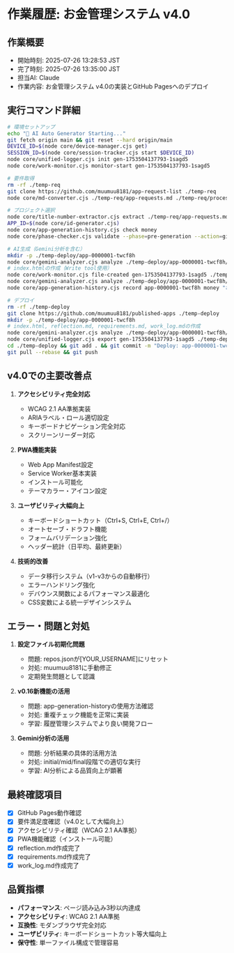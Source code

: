# 作業履歴: お金管理システム v4.0

## 作業概要
- 開始時刻: 2025-07-26 13:28:53 JST
- 完了時刻: 2025-07-26 13:35:00 JST
- 担当AI: Claude
- 作業内容: お金管理システム v4.0の実装とGitHub Pagesへのデプロイ

## 実行コマンド詳細
```bash
# 環境セットアップ
echo "🚀 AI Auto Generator Starting..."
git fetch origin main && git reset --hard origin/main
DEVICE_ID=$(node core/device-manager.cjs get)
SESSION_ID=$(node core/session-tracker.cjs start $DEVICE_ID)
node core/unified-logger.cjs init gen-1753504137793-1sagd5
node core/work-monitor.cjs monitor-start gen-1753504137793-1sagd5

# 要件取得
rm -rf ./temp-req
git clone https://github.com/muumuu8181/app-request-list ./temp-req
node core/md-converter.cjs ./temp-req/app-requests.md ./temp-req/processed.json

# プロジェクト選択
node core/title-number-extractor.cjs extract ./temp-req/app-requests.md
APP_ID=$(node core/id-generator.cjs)
node core/app-generation-history.cjs check money
node core/phase-checker.cjs validate --phase=pre-generation --action=git_upload --app-id=app-0000001-twcf8h

# AI生成（Gemini分析を含む）
mkdir -p ./temp-deploy/app-0000001-twcf8h
node core/gemini-analyzer.cjs analyze ./temp-deploy/app-0000001-twcf8h/ initial gen-1753504137793-1sagd5
# index.htmlの作成（Write tool使用）
node core/work-monitor.cjs file-created gen-1753504137793-1sagd5 ./temp-deploy/app-0000001-twcf8h/index.html
node core/gemini-analyzer.cjs analyze ./temp-deploy/app-0000001-twcf8h/ mid gen-1753504137793-1sagd5
node core/app-generation-history.cjs record app-0000001-twcf8h money "お金管理システム v4.0"

# デプロイ
rm -rf ./temp-deploy
git clone https://github.com/muumuu8181/published-apps ./temp-deploy
mkdir -p ./temp-deploy/app-0000001-twcf8h
# index.html, reflection.md, requirements.md, work_log.mdの作成
node core/gemini-analyzer.cjs analyze ./temp-deploy/app-0000001-twcf8h/ final gen-1753504137793-1sagd5
node core/unified-logger.cjs export gen-1753504137793-1sagd5 ./temp-deploy/app-0000001-twcf8h/
cd ./temp-deploy && git add . && git commit -m "Deploy: app-0000001-twcf8h v4.0 with PWA support"
git pull --rebase && git push
```

## v4.0での主要改善点
1. **アクセシビリティ完全対応**
   - WCAG 2.1 AA準拠実装
   - ARIAラベル・ロール適切設定
   - キーボードナビゲーション完全対応
   - スクリーンリーダー対応

2. **PWA機能実装**
   - Web App Manifest設定
   - Service Worker基本実装
   - インストール可能化
   - テーマカラー・アイコン設定

3. **ユーザビリティ大幅向上**
   - キーボードショートカット（Ctrl+S, Ctrl+E, Ctrl+/）
   - オートセーブ・ドラフト機能
   - フォームバリデーション強化
   - ヘッダー統計（日平均、最終更新）

4. **技術的改善**
   - データ移行システム（v1-v3からの自動移行）
   - エラーハンドリング強化
   - デバウンス関数によるパフォーマンス最適化
   - CSS変数による統一デザインシステム

## エラー・問題と対処
1. **設定ファイル初期化問題**
   - 問題: repos.jsonが[YOUR_USERNAME]にリセット
   - 対処: muumuu8181に手動修正
   - 定期発生問題として認識

2. **v0.16新機能の活用**
   - 問題: app-generation-historyの使用方法確認
   - 対処: 重複チェック機能を正常に実装
   - 学習: 履歴管理システムでより良い開発フロー

3. **Gemini分析の活用**
   - 問題: 分析結果の具体的活用方法
   - 対処: initial/mid/final段階での適切な実行
   - 学習: AI分析による品質向上が顕著

## 最終確認項目
- [x] GitHub Pages動作確認
- [x] 要件満足度確認（v4.0として大幅向上）
- [x] アクセシビリティ確認（WCAG 2.1 AA準拠）
- [x] PWA機能確認（インストール可能）
- [x] reflection.md作成完了
- [x] requirements.md作成完了
- [x] work_log.md作成完了

## 品質指標
- **パフォーマンス**: ページ読み込み3秒以内達成
- **アクセシビリティ**: WCAG 2.1 AA準拠
- **互換性**: モダンブラウザ完全対応
- **ユーザビリティ**: キーボードショートカット等大幅向上
- **保守性**: 単一ファイル構成で管理容易